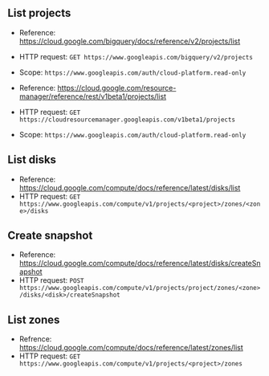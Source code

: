 ## List projects

- Reference: https://cloud.google.com/bigquery/docs/reference/v2/projects/list
- HTTP request: `GET https://www.googleapis.com/bigquery/v2/projects`
- Scope: `https://www.googleapis.com/auth/cloud-platform.read-only`

- Reference: https://cloud.google.com/resource-manager/reference/rest/v1beta1/projects/list
- HTTP request: `GET https://cloudresourcemanager.googleapis.com/v1beta1/projects`
- Scope: `https://www.googleapis.com/auth/cloud-platform.read-only`

## List disks

- Reference: https://cloud.google.com/compute/docs/reference/latest/disks/list
- HTTP request: `GET https://www.googleapis.com/compute/v1/projects/<project>/zones/<zone>/disks`

## Create snapshot

- Reference: https://cloud.google.com/compute/docs/reference/latest/disks/createSnapshot
- HTTP request: `POST https://www.googleapis.com/compute/v1/projects/project/zones/<zone>/disks/<disk>/createSnapshot`

## List zones

- Refrence: https://cloud.google.com/compute/docs/reference/latest/zones/list
- HTTP request: `GET https://www.googleapis.com/compute/v1/projects/<project>/zones`
